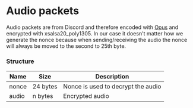 # Audio packets

Audio packets are from Discord and therefore encoded with [Opus](https://www.opus-codec.org/) and encrypted with
xsalsa20_poly1305. In our case it doesn't matter how we generate the nonce because when sending/receiving the audio the nonce
will always be moved to the second to 25th byte.

### Structure

| Name  | Size     | Description                          |
|-------|----------|--------------------------------------|
| nonce | 24 bytes | Nonce is used to decrypt the audio   |
| audio | n bytes  | Encrypted audio                      |